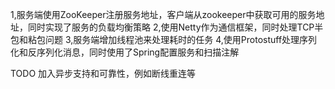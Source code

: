 1,服务端使用ZooKeeper注册服务地址，客户端从zookeeper中获取可用的服务地址，同时实现了服务的负载均衡策略
2,使用Netty作为通信框架，同时处理TCP半包和粘包问题
3,服务端增加线程池来处理耗时的任务
4,使用Protostuff处理序列化和反序列化消息，同时使用了Spring配置服务和扫描注解

TODO
加入异步支持和可靠性，例如断线重连等
